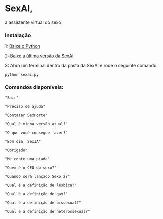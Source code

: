 # SexAI,
a assistente virtual do sexo

### Instalação
1: [Baixe o Python](https://www.python.org/downloads/)

2: [Baixe a última versão da SexAI](https://github.com/Virniciu/SexAI/releases/latest)

3: Abra um terminal dentro da pasta da SexAI e rode o seguinte comando:
```
python sexai.py
```

### Comandos disponíveis:

```
"Sair"

"Preciso de ajuda"

"Contatar SexPorte"

"Qual é minha versão atual?"

"O que você consegue fazer?"

"Bom dia, SexIA"

"Obrigado"

"Me conte uma piada"

"Quem é o CEO do sexo?"

"Quando será lançado Sexo 2?"

"Qual é a definição de lésbica?"

"Qual é a definição de gay?"

"Qual é a definição de bissexual?"

"Qual é a definição de heterossexual?"
```
